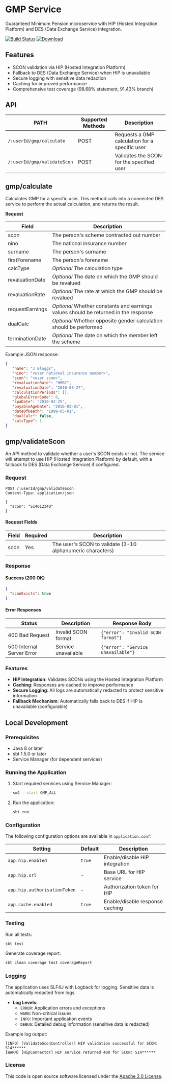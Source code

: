 # GMP Service

Guaranteed Minimum Pension microservice with HIP (Hosted Integration Platform) and DES (Data Exchange Service) integration.

[![Build Status](https://travis-ci.org/hmrc/gmp.svg?branch=master)](https://travis-ci.org/hmrc/gmp) [![Download](https://api.bintray.com/packages/hmrc/releases/gmp/images/download.svg)](https://bintray.com/hmrc/releases/gmp/_latestVersion)

## Features

- SCON validation via HIP (Hosted Integration Platform)
- Fallback to DES (Data Exchange Service) when HIP is unavailable
- Secure logging with sensitive data redaction
- Caching for improved performance
- Comprehensive test coverage (98.68% statement, 91.43% branch)

API
----

| PATH | Supported Methods | Description |
|------|-------------------|-------------|
| ```/:userId/gmp/calculate``` | POST | Requests a GMP calculation for a specific user |
|```/:userId/gmp/validateScon``` | POST | Validates the SCON for the specified user |

## gmp/calculate

Calculates GMP for a specific user. This method calls into a connected DES service to perform the actual calculation, and returns the result.

__Request__

| Field | Description |
|-------|-------------|
| scon | The person's scheme contracted out number |
| nino | The national insurance number |
| surname | The person's surname |
| firstForename | The person's forename |
| calcType | _Optional_ The calculation type |
| revaluationDate | _Optional_  The date on which the GMP should be revalued |
| revaluationRate | _Optional_  The rate at which the GMP should be revalued |
| requestEarnings | _Optional_  Whether constants and earnings values should be returned in the response |
| dualCalc | _Optional_  Whether opposite gender calculation should be performed |
| terminationDate | _Optional_  The date on which the member left the scheme |

Example JSON response:

```json
{
   "name": "J Bloggs",
   "nino": "<user national insurance number>",
   "scon": "<user scon>",
   "revaluationRate": "HMRC",
   "revaluationDate": "2016-08-27",
   "calculationPeriods": [],
   "globalErrorCode": 0,
   "spaDate": "2010-02-25",
   "payableAgeDate": "2016-03-01",
   "dateOfDeath": "1999-05-01",
   "dualCalc": false,
   "calcType": 1
}
```

## gmp/validateScon

An API method to validate whether a user's SCON exists or not. The service will attempt to use HIP (Hosted Integration Platform) by default, with a fallback to DES (Data Exchange Service) if configured.

### Request

```http
POST /:userId/gmp/validateScon
Content-Type: application/json

{
  "scon": "S1401234Q"
}
```

#### Request Fields

| Field | Required | Description |
|-------|----------|-------------|
| scon  | Yes      | The user's SCON to validate (3-10 alphanumeric characters) |

### Response

#### Success (200 OK)
```json
{
  "sconExists": true
}
```

#### Error Responses

| Status | Description | Response Body |
|--------|-------------|----------------|
| 400 Bad Request | Invalid SCON format | `{"error": "Invalid SCON format"}` |
| 500 Internal Server Error | Service unavailable | `{"error": "Service unavailable"}` |

### Features

- **HIP Integration**: Validates SCONs using the Hosted Integration Platform
- **Caching**: Responses are cached to improve performance
- **Secure Logging**: All logs are automatically redacted to protect sensitive information
- **Fallback Mechanism**: Automatically falls back to DES if HIP is unavailable (configurable)

## Local Development

### Prerequisites

- Java 8 or later
- sbt 1.5.0 or later
- Service Manager (for dependent services)

### Running the Application

1. Start required services using Service Manager:
   ```bash
   sm2 --start GMP_ALL
   ```

2. Run the application:
   ```bash
   sbt run 
   ```

### Configuration

The following configuration options are available in `application.conf`:

| Setting | Default | Description |
|---------|---------|-------------|
| `app.hip.enabled` | `true` | Enable/disable HIP integration |
| `app.hip.url` | - | Base URL for HIP service |
| `app.hip.authorisationToken` | - | Authorization token for HIP |
| `app.cache.enabled` | `true` | Enable/disable response caching |

### Testing

Run all tests:
```bash
sbt test
```

Generate coverage report:
```bash
sbt clean coverage test coverageReport
```

### Logging

The application uses SLF4J with Logback for logging. Sensitive data is automatically redacted from logs.

- **Log Levels**:
  - `ERROR`: Application errors and exceptions
  - `WARN`: Non-critical issues
  - `INFO`: Important application events
  - `DEBUG`: Detailed debug information (sensitive data is redacted)

Example log output:
```
[INFO] [ValidateSconController] HIP validation successful for SCON: S14******
[WARN] [HipConnector] HIP service returned 400 for SCON: S14******
```

### License

This code is open source software licensed under the [Apache 2.0 License]("http://www.apache.org/licenses/LICENSE-2.0.html").



    
